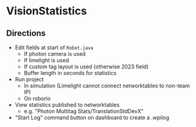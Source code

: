 # VisionStatistics
## Directions
- Edit fields at start of `Robot.java`
  - If photon camera is used
  - If limelight is used
  - If custom tag layout is used (otherwise 2023 field)
  - Buffer length in seconds for statistics
- Run project
  - In simulation (Limelight cannot connect networktables to non-team IP)
  - On roborio
- View statistics published to networktables
  - e.g. "Photon Multitag Stats/TranslationStdDevX"
- "Start Log" command button on dashboard to create a .wpilog
